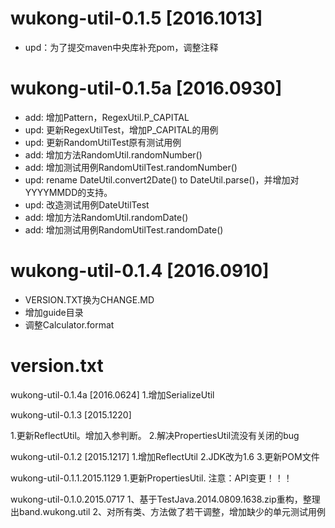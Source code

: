 # wukong-util-0.1.5          [2016.1013]
- upd：为了提交maven中央库补充pom，调整注释

# wukong-util-0.1.5a          [2016.0930]
- add: 增加Pattern，RegexUtil.P_CAPITAL
- upd: 更新RegexUtilTest，增加P_CAPITAL的用例
- upd: 更新RandomUtilTest原有测试用例
- add: 增加方法RandomUtil.randomNumber()
- add: 增加测试用例RandomUtilTest.randomNumber()
- upd: rename DateUtil.convert2Date() to DateUtil.parse()，并增加对YYYYMMDD的支持。
- upd: 改造测试用例DateUtilTest
- add: 增加方法RandomUtil.randomDate()
- add: 增加测试用例RandomUtilTest.randomDate()


# wukong-util-0.1.4          [2016.0910]
- VERSION.TXT换为CHANGE.MD
- 增加guide目录
- 调整Calculator.format


# version.txt

wukong-util-0.1.4a          [2016.0624]
1.增加SerializeUtil


wukong-util-0.1.3          [2015.1220]

1.更新ReflectUtil。增加入参判断。
2.解决PropertiesUtil流没有关闭的bug


wukong-util-0.1.2          [2015.1217]
1.增加ReflectUtil
2.JDK改为1.6
3.更新POM文件


wukong-util-0.1.1.2015.1129
1.更新PropertiesUtil.
  注意：API变更！！！


wukong-util-0.1.0.2015.0717
1、基于TestJava.2014.0809.1638.zip重构，整理出band.wukong.util
2、对所有类、方法做了若干调整，增加缺少的单元测试用例
